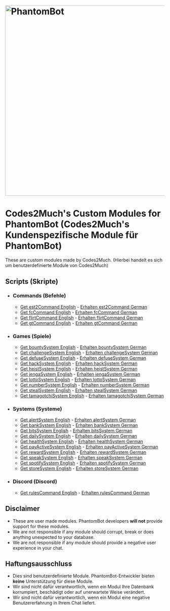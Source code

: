 # <img alt="PhantomBot" src="https://phantombot.tv/img/new-logo-dark-v2.png" width="600px"/>

# Codes2Much's Custom Modules for PhantomBot (Codes2Much's Kundenspezifische Module für PhantomBot)
These are custom modules made by Codes2Much. (Hierbei handelt es sich um benutzerdefinierte Module von Codes2Much)

## Scripts (Skripte)
- ### Commands (Befehle)
    - [Get est2Command English](https://github.com/Codes2Much/Phantombot-Custom-Scripts/tree/master/custom/commands/est2Command "est2Command") - [Erhalten est2Command German](https://github.com/Codes2Much/Phantombot-Custom-Scripts/tree/master/german/custom/commands/est2Command "est2Command")
    - [Get fcCommand English](https://github.com/Codes2Much/Phantombot-Custom-Scripts/tree/master/custom/commands/fcCommand "fcCommand") - [Erhalten fcCommand German](https://github.com/Codes2Much/Phantombot-Custom-Scripts/tree/master/german/custom/commands/fcCommand "fcCommand")
    - [Get flirtCommand English](https://github.com/Codes2Much/Phantombot-Custom-Scripts/tree/master/custom/commands/flirtCommand "flirtCommand") - [Erhalten flirtCommand German](https://github.com/Codes2Much/Phantombot-Custom-Scripts/tree/master/german/custom/commands/flirtCommand "flirtCommand")
    - [Get gtCommand English](https://github.com/Codes2Much/Phantombot-Custom-Scripts/tree/master/custom/commands/gtCommand "gtCommand") - [Erhalten gtCommand German](https://github.com/Codes2Much/Phantombot-Custom-Scripts/tree/master/german/custom/commands/gtCommand "gtCommand")

- ### Games (Spiele)
    - [Get bountySystem English](https://github.com/Codes2Much/Phantombot-Custom-Scripts/tree/master/custom/games/bountySystem "bountySystem") - [Erhalten bountySystem German](https://github.com/Codes2Much/Phantombot-Custom-Scripts/tree/master/german/custom/games/bountySystem "bountySystem")
    - [Get challengeSystem English](https://github.com/Codes2Much/Phantombot-Custom-Scripts/tree/master/custom/games/challengeSystem "challengeSystem") - [Erhalten challengeSystem German](https://github.com/Codes2Much/Phantombot-Custom-Scripts/tree/master/german/custom/games/challengeSystem "challengeSystem")
    - [Get defuseSystem English](https://github.com/Codes2Much/Phantombot-Custom-Scripts/tree/master/custom/games/defuseSystem "defuseSystem") - [Erhalten defuseSystem German](https://github.com/Codes2Much/Phantombot-Custom-Scripts/tree/master/german/custom/games/defuseSystem "defuseSystem")
    - [Get hackSystem English](https://github.com/Codes2Much/Phantombot-Custom-Scripts/tree/master/custom/games/hackSystem "hackSystem") - [Erhalten hackSystem German](https://github.com/Codes2Much/Phantombot-Custom-Scripts/tree/master/german/custom/games/hackSystem "hackSystem")
    - [Get heistSystem English](https://github.com/Codes2Much/Phantombot-Custom-Scripts/tree/master/custom/games/heistSystem "heistSystem") - [Erhalten heistSystem German](https://github.com/Codes2Much/Phantombot-Custom-Scripts/tree/master/german/custom/games/heistSystem "heistSystem")
    - [Get jengaSystem English](https://github.com/Codes2Much/Phantombot-Custom-Scripts/tree/master/custom/games/jengaSystem "jengaSystem") - [Erhalten jengaSystem German](https://github.com/Codes2Much/Phantombot-Custom-Scripts/tree/master/german/custom/games/jengaSystem "jengaSystem")
    - [Get lottoSystem English](https://github.com/Codes2Much/Phantombot-Custom-Scripts/tree/master/custom/games/lottoSystem "lottoSystem") - [Erhalten lottoSystem German](https://github.com/Codes2Much/Phantombot-Custom-Scripts/tree/master/german/custom/games/lottoSystem "lottoSystem")
    - [Get numberSystem English](https://github.com/Codes2Much/Phantombot-Custom-Scripts/tree/master/custom/games/numberSystem "numberSystem") - [Erhalten numberSystem German](https://github.com/Codes2Much/Phantombot-Custom-Scripts/tree/master/german/custom/games/numberSystem "numberSystem")
    - [Get stealSystem English](https://github.com/Codes2Much/Phantombot-Custom-Scripts/tree/master/custom/games/stealSystem "stealSystem") - [Erhalten stealSystem German](https://github.com/Codes2Much/Phantombot-Custom-Scripts/tree/master/german/custom/games/stealSystem "stealSystem")
    - [Get tamagotchiSystem English](https://github.com/Codes2Much/Phantombot-Custom-Scripts/tree/master/custom/games/tamagotchiSystem "tamagotchiSystem") - [Erhalten tamagotchiSystem German](https://github.com/Codes2Much/Phantombot-Custom-Scripts/tree/master/german/custom/games/tamagotchiSystem "tamagotchiSystem")

- ### Systems (Systeme)
    - [Get alertSystem English](https://github.com/Codes2Much/Phantombot-Custom-Scripts/tree/master/custom/systems/alertSystem "alertSystem") - [Erhalten alertSystem German](https://github.com/Codes2Much/Phantombot-Custom-Scripts/tree/master/german/custom/systems/alertSystem "alertSystem")
    - [Get bankSystem English](https://github.com/Codes2Much/Phantombot-Custom-Scripts/tree/master/custom/systems/bankSystem "bankSystem") - [Erhalten bankSystem German](https://github.com/Codes2Much/Phantombot-Custom-Scripts/tree/master/german/custom/systems/bankSystem "bankSystem")
    - [Get bitsSystem English](https://github.com/Codes2Much/Phantombot-Custom-Scripts/tree/master/custom/systems/bitsSystem "bitsSystem") - [Erhalten bitsSystem German](https://github.com/Codes2Much/Phantombot-Custom-Scripts/tree/master/german/custom/systems/bitsSystem "bitsSystem")
    - [Get dailySystem English](https://github.com/Codes2Much/Phantombot-Custom-Scripts/tree/master/custom/systems/dailySystem "dailySystem") - [Erhalten dailySystem German](https://github.com/Codes2Much/Phantombot-Custom-Scripts/tree/master/german/custom/systems/dailySystem "dailySystem")
    - [Get healthSystem English](https://github.com/Codes2Much/Phantombot-Custom-Scripts/tree/master/custom/systems/healthSystem "healthSystem") - [Erhalten healthSystem German](https://github.com/Codes2Much/Phantombot-Custom-Scripts/tree/master/german/custom/systems/healthSystem "healthSystem")
    - [Get payActiveSystem English](https://github.com/Codes2Much/Phantombot-Custom-Scripts/tree/master/custom/systems/payActiveSystem "payActiveSystem") - [Erhalten payActiveSystem German](https://github.com/Codes2Much/Phantombot-Custom-Scripts/tree/master/german/custom/systems/payActiveSystem "payActiveSystem")
    - [Get rewardSystem English](https://github.com/Codes2Much/Phantombot-Custom-Scripts/tree/master/custom/systems/rewardSystem "rewardSystem") - [Erhalten rewardSystem German](https://github.com/Codes2Much/Phantombot-Custom-Scripts/tree/master/german/custom/systems/rewardSystem "rewardSystem")
    - [Get speakSystem English](https://github.com/Codes2Much/Phantombot-Custom-Scripts/tree/master/custom/systems/speakSystem "speakSystem") - [Erhalten speakSystem German](https://github.com/Codes2Much/Phantombot-Custom-Scripts/tree/master/german/custom/systems/speakSystem "speakSystem")
    - [Get spotifySystem English](https://github.com/Codes2Much/Phantombot-Custom-Scripts/tree/master/custom/systems/spotifySystem "spotifySystem") - [Erhalten spotifySystem German](https://github.com/Codes2Much/Phantombot-Custom-Scripts/tree/master/german/custom/systems/spotifySystem "spotifySystem")
    - [Get storeSystem English](https://github.com/Codes2Much/Phantombot-Custom-Scripts/tree/master/custom/systems/storeSystem "storeSystem") - [Erhalten storeSystem German](https://github.com/Codes2Much/Phantombot-Custom-Scripts/tree/master/german/custom/systems/storeSystem "storeSystem")

- ### Discord (Discord)
    - [Get rulesCommand English](https://github.com/Codes2Much/Phantombot-Custom-Scripts/tree/master/discord/custom/commands/rulesCommand "rulesCommand") - [Erhalten rulesCommand German](https://github.com/Codes2Much/Phantombot-Custom-Scripts/tree/master/german/discord/custom/commands/rulesCommand "rulesCommand")

## Disclaimer
- These are user made modules. PhantomBot developers **will not** provide support for these modules.
- We are not responsible if any module should corrupt, break or does anything unexpected to your database.
- We are not responsible if any module should provide a negative user experience in your chat.

## Haftungsausschluss
- Dies sind benutzerdefinierte Module. PhantomBot-Entwickler bieten **keine** Unterstützung für diese Module.
- Wir sind nicht dafür verantwortlich, wenn ein Modul Ihre Datenbank korrumpiert, beschädigt oder auf unerwartete Weise verändert.
- Wir sind nicht dafür verantwortlich, wenn ein Modul eine negative Benutzererfahrung in Ihrem Chat liefert.

